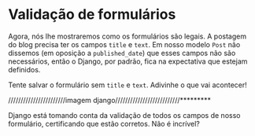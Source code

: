 # Validação de formulários

Agora, nós lhe mostraremos como os formulários são legais. A postagem do blog precisa ter os campos `title` e `text`. Em nosso modelo `Post` não dissemos \(em oposição a `published_date`\) que esses campos não são necessários, então o Django, por padrão, fica na expectativa que estejam definidos.

Tente salvar o formulário sem `title` e `text`. Adivinhe o que vai acontecer!

///////////////////////imagem django//////////////////////////\*\*\*\*\*\*\*\*\*

Django está tomando conta da validação de todos os campos de nosso formulário, certificando que estão corretos. Não é incrível?

